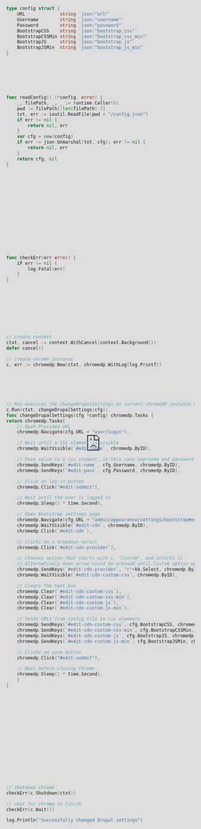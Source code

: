 # Automate Chrome with Golang and ChromeDP

April 4, 2018

Until recently I never knew how simple it could be to automate a task in the browser. A client wanted me to build simple automation  script for Chrome - it would log into his Drupal website, open Bootstrap settings and change cdn’s to the one found in config file. Sounded bit  hard at the beginning, but after playing an hour with chromedp it became quite trivial. Example repo is available on [GitHub](https://www.github.com/ribice/golang-chrome-automation).

I haven’t heard of Chrome Debugging Protocol before I was given this  task. I knew of Headless Chrome only, interfering with Chrome through  APIs only, creating a CLI tool.

On the other hand, ChromeDP launches a real browser instance.  Although the chromedp project claims to work with other browsers, namely Edge, Safari and Firefox, I have tested this only on Chrome, per  requirements.

You can learn more about ChromeDP from this talk at GopherCon Singapore:

<iframe src="https://www.youtube.com/embed/_7pWCg94sKw" style="position: absolute; top: 0; left: 0; width: 100%; height: 100%; border:0;" allowfullscreen="" title="YouTube Video"></iframe>

ChromeDP’s source code and examples are located at [GitHub](https://github.com/chromedp/chromedp).

In short, the client requested the following from me:

- CLI tool that changes settings on a Drupal website
- Tool should be written in Go
- The only (large) dependency should be chromedp
- Config should be read from a text file (any format)
- Config should contain Drupal URL, Credentials, and CDN URLs
- The tool should open Drupal URL, log into it using provided username/password, change and save CDN settings

Following text contains code snippets with short comments. A working example is available on [GitHub](https://www.github.com/ribice/golang-chrome-automation).

#### Config struct

In order to read the config file from JSON to Golang, we a need struct for marshaling.

```go
type config struct {
    URL             string `json:"url"`
    Username        string `json:"username"`
    Password        string `json:"password"`
    BootstrapCSS    string `json:"bootstrap_css"`
    BootstrapCSSMin string `json:"bootstrap_css_min"`
    BootstrapJS     string `json:"bootstrap_js"`
    BootstrapJSMin  string `json:"bootstrap_js_min"`
}
```

#### Read config file

Reading from text files and marshaling into a struct is trivial using Go. I settled for JSON since Go has support for it in the standard  library.

```go
func readConfig() (*config, error) {
    _, filePath, _, _ := runtime.Caller(0)
    pwd := filePath[:len(filePath)-7]
    txt, err := ioutil.ReadFile(pwd + "/config.json")
    if err != nil {
        return nil, err
    }
    var cfg = new(config)
    if err := json.Unmarshal(txt, cfg); err != nil {
        return nil, err
    }
    return cfg, nil
}
```

Unlike the majority of things in Go, reading files and getting file  path can be done in several ways. I prefer using runtime.Caller() as it  lets me run the code from any location - it will always point to the  same directory.

The standard library provides a method for JSON unmarshalling, in JSON package.

#### Checking error

Although the code I delivered to the client didn’t contain this  function, I think it makes the code clearer. I’ve seen plenty of  projects handling fatal errors like this.

```go
func checkErr(err error) {
    if err != nil {
        log.Fatal(err)
    }
}
```

#### Starting Chrome Debugging Protocol

Most of the code related to starting/stopping chrome is available as  an example on chromedp’s repository. The below code creates a  cancellable context and passes it to chromedp.New(), a method that  starts the browser and logs everything to stdout.

```go
// create context
ctxt, cancel := context.WithCancel(context.Background())
defer cancel()

// create chrome instance
c, err := chromedp.New(ctxt, chromedp.WithLog(log.Printf))
```

### Executing commands in Chrome

The main implementation is located in changeDrupalSettings function.

```go
// Run executes the changeDrupalSettings on current chromeDP instance using the supplied context.
c.Run(ctxt, changeDrupalSettings(cfg))
func changeDrupalSettings(cfg *config) chromedp.Tasks {
return chromedp.Tasks{
    // Open Provided URL
    chromedp.Navigate(cfg.URL + "user/login"),

    // Wait until a CSS element is visible
    chromedp.WaitVisible(`#edit-name`, chromedp.ByID),

    // Pass value to a css element, in this case username and password from config file
    chromedp.SendKeys(`#edit-name`, cfg.Username, chromedp.ByID),
    chromedp.SendKeys(`#edit-pass`, cfg.Password, chromedp.ByID),

    // Click on log-in button
    chromedp.Click("#edit-submit"),

    // Wait until the user is logged in
    chromedp.Sleep(1 * time.Second),

    // Open bootstrap settings page
    chromedp.Navigate(cfg.URL + "admin/appearance/settings/bootstrap#edit-advanced"),
    chromedp.WaitVisible(`#edit-cdn`, chromedp.ByID),
    chromedp.Click(`#edit-cdn`),

    // Clicks on a dropdown select
    chromedp.Click(`#edit-cdn-provider`),

    // Chooses option that starts with c, "Custom", and selects it.
    // Alternatively down arrow could be pressed until Custom option was reached
    chromedp.SendKeys(`#edit-cdn-provider`, "c"+kb.Select, chromedp.ByID),
    chromedp.WaitVisible(`#edit-cdn-custom-css`, chromedp.ByID),

    // Clears the text box
    chromedp.Clear(`#edit-cdn-custom-css`),
    chromedp.Clear(`#edit-cdn-custom-css-min`),
    chromedp.Clear(`#edit-cdn-custom-js`),
    chromedp.Clear(`#edit-cdn-custom-js-min`),

    // Sends URLs from config file to css elements
    chromedp.SendKeys(`#edit-cdn-custom-css`, cfg.BootstrapCSS, chromedp.ByID),
    chromedp.SendKeys(`#edit-cdn-custom-css-min`, cfg.BootstrapCSSMin, chromedp.ByID),
    chromedp.SendKeys(`#edit-cdn-custom-js`, cfg.BootstrapJS, chromedp.ByID),
    chromedp.SendKeys(`#edit-cdn-custom-js-min`, cfg.BootstrapJSMin, chromedp.ByID),

    // Clicks on save button
    chromedp.Click("#edit-submit"),

    // Wait before closing Chrome
    chromedp.Sleep(1 * time.Second),
    }
}
```

Most of the options used below are easy to understand and work with - inspecting CSS and applying a command to it.

Another option that comes to my mind, that is simple to use and  understand what it does, is chromedp.Text(), which selects text into a  Go variable.

Examples of all the mentioned methods and more are available on [ChromeDP Examples repositoriry](https://github.com/chromedp/examples). When running the application, it takes a few seconds to open Chrome  settings and enable the debug options. Also, for some reason, the last click on #edit-submit did not work on  Windows (but did on Mac and Linux). I haven’t debugged the application  on Windows so far.

Rest of the code gracefully stops Chrome and logs a success message.

```go
// shutdown chrome
checkErr(c.Shutdown(ctxt))

// wait for chrome to finish
checkErr(c.Wait())

log.Println("Successfully changed Drupal settings")
```

Once I find some spare time I’ll probably play more with ChromeDP, as this simple project was very interesting to me. There are lots of cool  things that could be built using it.

### Similar articles:

- [Refactoring Gorsk - Why and how](https://www.ribice.ba/refactoring-gorsk/)
- [Marshal YAML fields into map[string\]string](https://www.ribice.ba/golang-yaml-string-map/)
- [Twisk - Golang RPC starter kit](https://www.ribice.ba/twisk/)
- [Serve SwaggerUI within your Golang application](https://www.ribice.ba/serving-swaggerui-golang/)
- [Working with Go Web Frameworks - Gin and Echo](https://www.ribice.ba/golang-web-frameworks/)

2018 © Emir Ribic - [Some rights reserved](https://creativecommons.org/licenses/by/3.0/); please attribute properly and link back. Code snippets are [MIT Licensed](https://choosealicense.com/licenses/mit/)

Powered by [Hugo](https://gohugo.io/) & [Kiss](https://github.com/ribice/kiss).
